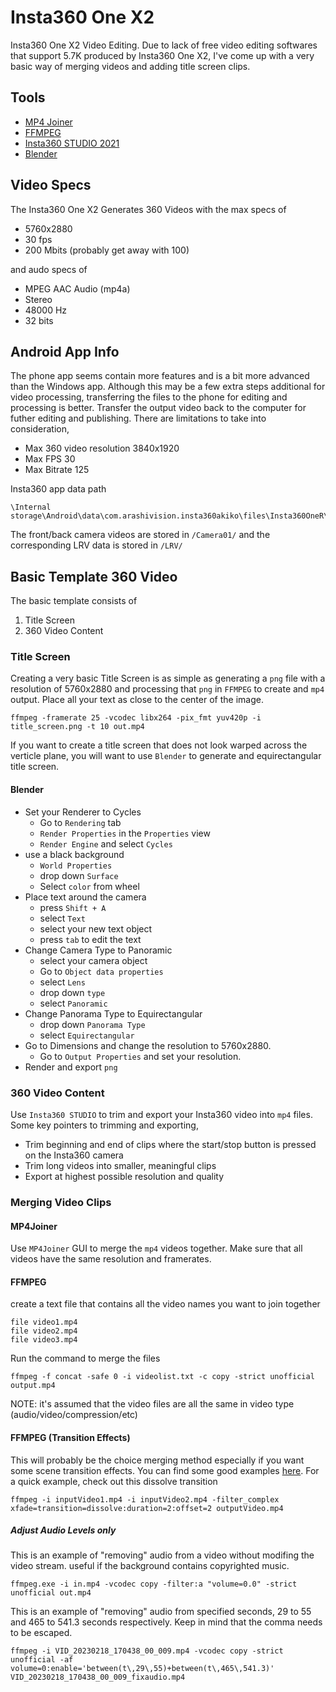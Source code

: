 # Insta360 One X2

Insta360 One X2 Video Editing. Due to lack of free video editing softwares that support 5.7K produced by Insta360 One X2,
I've come up with a very basic way of merging videos and adding title screen clips.

## Tools

- [MP4 Joiner](https://www.mp4joiner.org/en/)
- [FFMPEG](https://ffmpeg.org/)
- [Insta360 STUDIO 2021](https://www.insta360.com/download/insta360-onex2)
- [Blender](https://www.blender.org/)

## Video Specs

The Insta360 One X2 Generates 360 Videos with the max specs of

- 5760x2880
- 30 fps
- 200 Mbits (probably get away with 100)

and audo specs of

- MPEG AAC Audio (mp4a)
- Stereo
- 48000 Hz
- 32 bits

## Android App Info

The phone app seems contain more features and is a bit more advanced than the Windows app. Although this may
be a few extra steps additional for video processing, transferring the files to the phone for editing and
processing is better. Transfer the output video back to the computer for futher editing and publishing. There are
limitations to take into consideration,

- Max 360 video resolution 3840x1920
- Max FPS 30
- Max Bitrate 125

Insta360 app data path

```
\Internal storage\Android\data\com.arashivision.insta360akiko\files\Insta360OneR\galleryOriginal\ONEX2
```

The front/back camera videos are stored in `/Camera01/` and the corresponding LRV data is stored in `/LRV/`

## Basic Template 360 Video

The basic template consists of 

1. Title Screen
2. 360 Video Content

### Title Screen

Creating a very basic Title Screen is as simple as generating a `png` file with a resolution of 5760x2880 and processing that `png` 
in `FFMPEG` to create and `mp4` output. Place all your text as close to the center of the image.

```
ffmpeg -framerate 25 -vcodec libx264 -pix_fmt yuv420p -i title_screen.png -t 10 out.mp4
```

If you want to create a title screen that does not look warped across the verticle plane, you will want to use `Blender` to generate
and equirectangular title screen.

#### Blender

- Set your Renderer to Cycles
  - Go to `Rendering` tab
  - `Render Properties` in the `Properties` view
  - `Render Engine` and select `Cycles`
- use a black background
  - `World Properties`
  - drop down `Surface`
  - Select `color` from wheel
- Place text around the camera
  - press `Shift + A`
  - select `Text`
  - select your new text object
  - press `tab` to edit the text
- Change Camera Type to Panoramic
  - select your camera object
  - Go to `Object data properties`
  - select `Lens`
  - drop down `type`
  - select `Panoramic`
- Change Panorama Type to Equirectangular
  - drop down `Panorama Type`
  - select `Equirectangular`
- Go to Dimensions and change the resolution to 5760x2880.
  - Go to `Output Properties` and set your resolution.
- Render and export `png`

### 360 Video Content

Use `Insta360 STUDIO` to trim and export your Insta360 video into `mp4` files. Some key pointers to trimming and exporting,

- Trim beginning and end of clips where the start/stop button is pressed on the Insta360 camera
- Trim long videos into smaller, meaningful clips
- Export at highest possible resolution and quality

### Merging Video Clips

#### MP4Joiner

Use `MP4Joiner` GUI to merge the `mp4` videos together. Make sure that all videos have the same resolution and framerates.

#### FFMPEG

create a text file that contains all the video names you want to join together

```
file video1.mp4
file video2.mp4
file video3.mp4
```

Run the command to merge the files

```
ffmpeg -f concat -safe 0 -i videolist.txt -c copy -strict unofficial output.mp4
```

NOTE: it's assumed that the video files are all the same in video type (audio/video/compression/etc)

#### FFMPEG (Transition Effects)

This will probably be the choice merging method especially if you want some scene transition effects. You can find some good examples [here](https://trac.ffmpeg.org/wiki/Xfade).
For a quick example, check out this dissolve transition

```
ffmpeg -i inputVideo1.mp4 -i inputVideo2.mp4 -filter_complex xfade=transition=dissolve:duration=2:offset=2 outputVideo.mp4
```

##### Adjust Audio Levels only

This is an example of "removing" audio from a video without modifing the video stream. useful if the background contains 
copyrighted music.

```
ffmpeg.exe -i in.mp4 -vcodec copy -filter:a "volume=0.0" -strict unofficial out.mp4
```
 
This is an example of "removing" audio from specified seconds, 29 to 55 and 465 to 541.3 seconds respectively. Keep in mind that the comma needs to be escaped.

```
ffmpeg -i VID_20230218_170438_00_009.mp4 -vcodec copy -strict unofficial -af volume=0:enable='between(t\,29\,55)+between(t\,465\,541.3)' VID_20230218_170438_00_009_fixaudio.mp4
```
